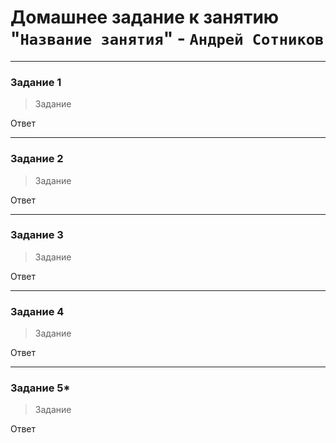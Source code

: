 # Домашнее задание к занятию "`Название занятия`" - `Андрей Сотников`


---

### Задание 1

> Задание

Ответ

---

### Задание 2

> Задание

Ответ

---

### Задание 3

> Задание

Ответ

---

### Задание 4

> Задание

Ответ

---

### Задание 5*

> Задание

Ответ
